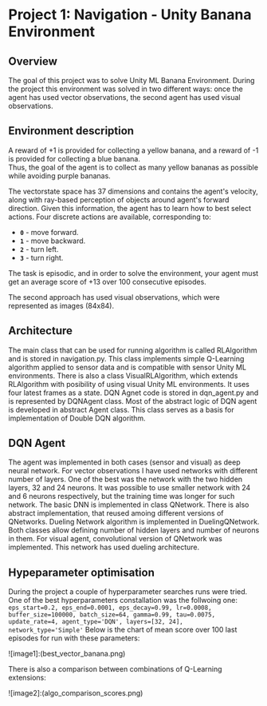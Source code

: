 # Project 1: Navigation - Unity Banana Environment

## Overview

The goal of this project was to solve Unity ML Banana Environment. 
During the project this environment was solved in two different ways: once the agent has used  vector observations, the second agent has used visual observations.

## Environment description
A reward of +1 is provided for collecting a yellow banana, and a reward of -1 is provided for collecting a blue banana.  
Thus, the goal of the agent is to collect as many yellow bananas as possible while avoiding purple bananas.  

The vectorstate space has 37 dimensions and contains the agent's velocity, along with ray-based perception of objects around agent's forward direction.  Given this information, the agent has to learn how to best select actions.  Four discrete actions are available, corresponding to:
- **`0`** - move forward.
- **`1`** - move backward.
- **`2`** - turn left.
- **`3`** - turn right.

The task is episodic, and in order to solve the environment, your agent must get an average score of +13 over 100 consecutive episodes.

The second approach has used visual observations, which were represented as images (84x84).

## Architecture

The main class that can be used for running algorithm is called RLAlgorithm and is stored in navigation.py. 
This class implements simple Q-Learning algorithm applied to sensor data and is compatible with sensor Unity ML environments. 
There is also a class VisualRLAlgorithm, which extends RLAlgorithm with posibility of using visual Unity ML environments. 
It uses four latest frames as a state. 
DQN Agnet code is stored in dqn_agent.py and is represented by DQNAgent class. Most of the abstract logic of DQN agent is developed in abstract Agent class. 
This class serves as a basis for implementation of Double DQN algorithm. 

## DQN Agent

The agent was implemented in both cases (sensor and visual) as deep neural network. 
For vector observations I have used networks with different number of layers.
One of the best was the network with the two hidden layers, 32 and 24 neurons. 
It was possible to use smaller network with 24 and 6 neurons respectively, but the training time was longer for such network. 
The basic DNN is implemented in class QNetwork. There is also abstract implementation, that reused amoing different versions of QNetworks.
Dueling Network algorithm is implemented in DuelingQNetwork. Both classes allow defining number of hidden layers and number of neurons in them. 
For visual agent, convolutional version of QNetwork was implemented. This network has used dueling architecture. 

## Hypeparameter optimisation

During the project a couple of hyperparameter searches runs were tried. One of the best hyperparameters constallation was the follwoing one:
`eps_start=0.2, eps_end=0.0001, eps_decay=0.99, lr=0.0008, buffer_size=100000, batch_size=64, gamma=0.99,
  tau=0.0075, update_rate=4, agent_type='DQN', layers=[32, 24], network_type='Simple'`
Below is the chart of mean score over 100 last episodes for run with these parameters:


![image1]:(best_vector_banana.png)

There is also a comparison between combinations of Q-Learning  extensions: 


![image2]:(algo_comparison_scores.png)


